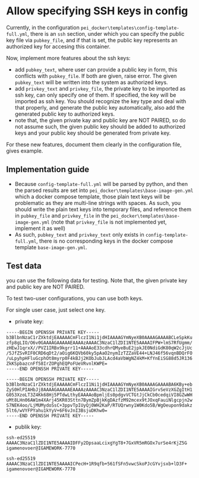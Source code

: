 # Allow specifying SSH keys in config

Currently, in the configuration `pei_docker\templates\config-template-full.yml`, there is an `ssh` section, under which you can specify the public key file via `pubkey_file`, and if that is set, the public key represents an authorized key for accesing this container.

Now, implement more features about the ssh keys:
- add `pubkey_text`, where user can provide a public key in  form, this conflicts with `pubkey_file`. If both are given, raise error. The given `pubkey_text` will be written into the system as authorized keys.
- add `privkey_text` and `privkey_file`, the private key to be imported as ssh key, can only specify one of them. If specified, the key will be imported as ssh key. You should recognize the key type and deal with that properly, and generate the public key automatically, also add the generated public key to authorized keys.
- note that, the given private kay and public key are NOT PAIRED, so do not assume such, the given public key should be added to authorized keys and your public key should be generated from private key.

For these new features, document them clearly in the configuration file, gives example.

## Implementation guide
- Because `config-template-full.yml` will be parsed by python, and then the parsed results are set into `pei_docker\templates\base-image-gen.yml` which a docker compose template, those plain text keys will be problematic as they are multi-line strings with spaces. As such, you should write the plain text keys into temporary files, and reference them in `pubkey_file` and `privkey_file` in the `pei_docker\templates\base-image-gen.yml` (note that `privkey_file` is not implemented yet, implement it as well)
- As such, `pubkey_text` and `privkey_text` only exists in `config-template-full.yml`, there is no corresponding keys in the docker compose template `base-image-gen.yml`.

## Test data
you can use the following data for testing. Note that, the given private key and public key are NOT PAIRED.

To test two-user configurations, you can use both keys.

For single user case, just select one key.

- private key:

```text
-----BEGIN OPENSSH PRIVATE KEY-----
b3BlbnNzaC1rZXktdjEAAAAACmFlczI1Ni1jdHIAAAAGYmNyeXB0AAAAGAAAABCLeSpkKu
zfp8gLIO/O6v0GAAAAGAAAAAEAAAAzAAAAC3NzaC1lZDI1NTE5AAAAIFPW+lmS7RfUgmm/
zHEwJ1qrxX//PVZ1IRBx9kgrr11+AAAAoE33cdhrQMyeBuE2jpkJE0NdiGdK80qW2cJjUc
/5JfZSvRIF0CRD6qDt2/aOig6KQVb60ky5pAaO2nymIzTZZaVE44+LNJ46f56vqnBDQrFO
/uLpyhpHFluGcphOt8myrp0F4kBJj2KObJubJLAcd4aVbWgNZ4kM+KfYnEiSG88d5JR136
ZkKSpbazcnFf58IrZOPghEQPoFUeVRvnlKWPE=
-----END OPENSSH PRIVATE KEY-----
```

```text
-----BEGIN OPENSSH PRIVATE KEY-----
b3BlbnNzaC1rZXktdjEAAAAACmFlczI1Ni1jdHIAAAAGYmNyeXB0AAAAGAAAABA6KBy+eb
ZyS0HlPIAHbJj8AAAAGAAAAAEAAAAzAAAAC3NzaC1lZDI1NTE5AAAAIGrvSeVzXGZgItH1
G053XzoLT3Z4Kk68Hj5PTdwLthyEAAAAoBpmljEs0pdgvVCTGtJjCkCb0cedqiVI8GZwWH
uMt8LHn06AW1m4XArj45KR03Sttn7BymZpBjkKgDAzfzM92mcex9tJOxqFauiNlgcpjn2w
S7NEK4oo/LjMUMydoSsC+3ppvTpIUyQj0WH2KaP/RTUQrwny1W0Kdo5B/WgOeupon9dakz
5lt6/wVYFPYahu1kYyV+6F6vJnI3BsjuDKhw0=
-----END OPENSSH PRIVATE KEY-----
```

- publik key:
  
```text
ssh-ed25519 AAAAC3NzaC1lZDI1NTE5AAAAIDFFy2DpsaaLcixgYgT8+7GxVR5mRGOx7urSe4rKjZ5G igamenovoer@IGAMEWORK-7770
```

```text
ssh-ed25519 AAAAC3NzaC1lZDI1NTE5AAAAICPecH+1R9qfb+561fSFn5vwcSkoPJcGYvjsxb+lD3F+ igamenovoer@IGAMEWORK-7770
```